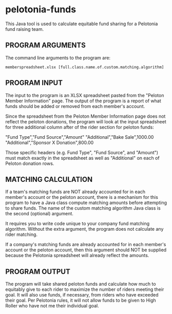pelotonia-funds
===============

This Java tool is used to calculate equitable fund sharing for a
Pelotonia fund raising team.

PROGRAM ARGUMENTS
-----------------
The command line arguments to the program are:

    memberspreadsheet.xlsx [full.class.name.of.custom.matching.algorithm]

PROGRAM INPUT
-------------
The input to the program is an XLSX spreadsheet pasted from the
"Peloton Member Information" page. The output of the program is a report
of what funds should be added or removed from each member's account.

Since the spreadsheet from the Peloton Member Information page does not
reflect the peloton donations, the program will look at the input spreadsheet
for three additional column after of the rider section for peloton funds:

"Fund Type","Fund Source","Amount"
"Additional","Bake Sale",1000.00
"Additional","Sponsor X Donation",800.00

Those specific headers (e.g. Fund Type", "Fund Source", and "Amount")
must match exactly in the spreadsheet as well as "Additional" on each
of Peloton donation rows.

MATCHING CALCULATION
--------------------
If a team's matching funds are NOT already accounted for in each member's
account or the peloton account, there is a mechanism for this program to
have a Java class compute matching amounts before attempting to share funds.
The name of the custom matching algorithm Java class is the second
(optional) argument.

It requires you to write code unique to your company fund matching algorithm.
Without the extra argument, the program does not calculate any rider matching.

If a company's matching funds are already accounted for in each member's
account or the peloton account, then this argument should NOT be supplied
because the Pelotonia spreadsheet will already reflect the amounts.

PROGRAM OUTPUT
--------------
The program will take shared peloton funds and calculate how much to equitably
give to each rider to maximize the number of riders meeting their goal. It
will also use funds, if necessary, from riders who have exceeded their goal.
Per Pelotonia rules, it will not allow funds to be given to High Roller who
have not me their individual goal. 
